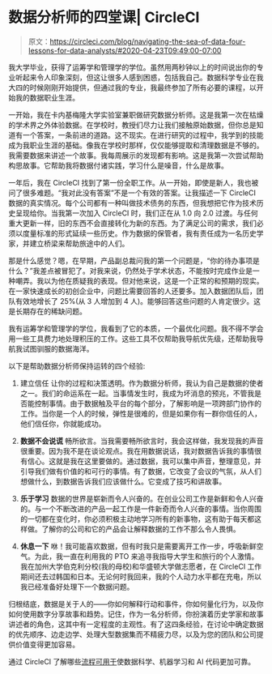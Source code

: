 # 数据分析师的四堂课| CircleCI

> 原文：<https://circleci.com/blog/navigating-the-sea-of-data-four-lessons-for-data-analysts/#2020-04-23T09:49:00-07:00>

我大学毕业，获得了运筹学和管理学的学位。虽然用两秒钟以上的时间说出你的专业听起来令人印象深刻，但这让很多人感到困惑，包括我自己。数据科学专业在我大四的时候刚刚开始提供，但通过我的专业，我最终参加了所有必要的课程，以开始我的数据职业生涯。

一开始，我在卡内基梅隆大学实验室兼职做研究数据分析师。这是我第一次在枯燥的学术界之外体验数据。在学校时，教授们尽力让我们接触原始数据，但你总是知道有一个答案，一条前进的道路。这不现实。在进行研究的过程中，我学到的技能成为我职业生涯的基础。像我在学校时那样，仅仅能够提取和清理数据是不够的。我需要数据来讲述一个故事。我每周展示的发现都有影响。这是我第一次尝试帮助构思故事。它帮助我将数据付诸实践，学习什么是噪音，什么是故事。

一年后，我在 CircleCI 找到了第一份全职工作。从一开始，即使是新人，我也被问了很多难题。“我对此没有答案”不是一个有效的答案。让我描述一下 CircleCI 数据的真实情况。每个公司都有一种叫做技术债务的东西，但我想把它作为技术历史呈现给你。当我第一次加入 CircleCI 时，我们正在从 1.0 向 2.0 过渡。与任何重大更新一样，旧的东西不会直接转化为新的东西。为了满足公司的需求，我们必须以度量标准的形式延续一些历史。作为数据的保管者，我有责任成为一名历史学家，并建立桥梁来帮助旅途中的人们。

那是什么感觉？嗯，在早期，产品副总裁问我的第一个问题是，“你的待办事项是什么？”我差点被冒犯了。对我来说，仍然处于学术状态，不能按时完成作业是一种嘲弄。我以为他在质疑我的表现。但对他来说，这是一个正常的和预期的现实。在一家快速成长的初创企业中，问题比需要回答的人还要多。加入数据团队后，团队有效地增长了 25%(从 3 人增加到 4 人)。能够回答这些问题的人肯定很少。这是长期存在的稀缺问题。

我有运筹学和管理学的学位，我看到了它的本质，一个最优化问题。我不得不学会用一些工具费力地处理积压的工作。这些工具不仅帮助我导航优先级，还帮助我导航我试图驯服的数据海洋。

以下是帮助数据分析师保持运转的四个经验:

1.  建立信任
    让你的过程和决策透明。作为数据分析师，我认为自己是数据的使者之一。我们的命运系在一起。当事情发生时，我成为坏消息的预兆，不管我是否能控制事情。由于数据触及平台的每个部分，了解影响是一项跨部门协作的工作。当你是一个人的时候，弹性是很难的，但是如果你有一群你信任的人，他们信任你，你就能成功。

2.  **数据不会说谎**
    畅所欲言。当我需要畅所欲言时，我会这样做，我发现我的声音很重要。因为我不是在谈论观点。我在用数据说话，我对数据告诉我的事情很有信心。这就是我在这里要做的。通过数据，我可以集中声音，整理意见，并引导我们做有价值的和可行的事情。有了数据，它改变了会议的气氛，从人们想做什么，到数据告诉我们应该做什么。它变成了技巧和讲故事。

3.  **乐于学习**
    数据的世界是崭新而令人兴奋的。在创业公司工作是新鲜和令人兴奋的。与一个不断改进的产品一起工作是一件新奇而令人兴奋的事情。当你周围的一切都在变化时，你必须积极主动地学习所有的新事物，这有助于每天都这样做。了解你的公司和它的产品会让解释数据的工作不那么令人畏惧。

4.  **休息一下**
    咻！我可能喜欢数据，但有时我只是需要离开工作一步，呼吸新鲜空气。为此，我一直在利用我的 PTO 来追寻我指导大学生和旅行的个人激情。我在加州大学伯克利分校(我的母校)和华盛顿大学做志愿者，在 CircleCI 工作期间还去过韩国和日本。无论何时我回来，我的个人动力水平都在充电，所以我已经准备好处理下一个数据问题。

归根结底，数据是关于人的——你如何解释行动和事件，你如何量化行为，以及你如何使用数字分享故事和趋势。记住，作为一名分析师，你扮演着历史学家和故事讲述者的角色，这其中有一定程度的主观性。有了这四条经验，在讨论中确定数据的优先顺序、边走边学、处理大型数据集而不精疲力尽，以及为您的团队和公司提供价值变得更加容易。

通过 CircleCI 了解哪些[流程可用于](https://circleci.com/blog/increase-reliability-in-data-science-and-machine-learning-projects-with-circleci/)使数据科学、机器学习和 AI 代码更加可靠。